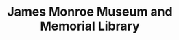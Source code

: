 ---
layout: repo
title: "James Monroe Museum and Memorial Library"
id: 16167
permalink: repos/16167/
---